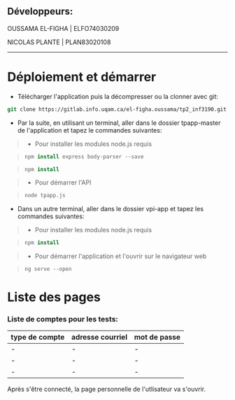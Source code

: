 ## Développeurs:

OUSSAMA EL-FIGHA | ELFO74030209

NICOLAS PLANTE | PLAN83020108

---

# Déploiement et démarrer

- Télécharger l'application puis la décompresser ou la clonner avec git:

```csh
git clone https://gitlab.info.uqam.ca/el-figha.oussama/tp2_inf3190.git
```

- Par la suite, en utilisant un terminal, aller dans le dossier tpapp-master de l'application et tapez le commandes suivantes:

> - Pour installer les modules node.js requis

> ```csh
> npm install express body-parser --save
> ```

> ```csh
> npm install
> ```

> - Pour démarrer l'API

> ```csh
> node tpapp.js
> ```

- Dans un autre terminal, aller dans le dossier vpi-app et tapez les commandes suivantes:

> - Pour installer les modules node.js requis

> ```csh
> npm install
> ```

> - Pour démarrer l'application et l'ouvrir sur le navigateur web

> ```csh
> ng serve --open
> ```

# Liste des pages

### Liste de comptes pour les tests:

| type de compte | adresse courriel | mot de passe |
| -------------- | ---------------- | ------------ |
| -              | -                | -            |
| -              | -                | -            |
| -              | -                | -            |

Après s'être connecté, la page personnelle de l'utlisateur va s'ouvrir.
